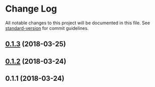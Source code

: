 # Change Log

All notable changes to this project will be documented in this file. See [standard-version](https://github.com/conventional-changelog/standard-version) for commit guidelines.

<a name="0.1.3"></a>
## [0.1.3](https://github.com/funkizer/ng-file-manager/compare/v0.1.2...v0.1.3) (2018-03-25)



<a name="0.1.2"></a>
## [0.1.2](https://github.com/funkizer/ng-file-manager/compare/v0.1.1...v0.1.2) (2018-03-24)



<a name="0.1.1"></a>
## 0.1.1 (2018-03-24)
